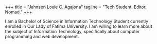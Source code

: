 +++
title = "Jahnsen Louie C. Agajona"
tagline = "Tech Student. Editor. Nomad."
+++

I am a Bachelor of Science in Information Technology Student currently enrolled in Our Lady of Fatima University. I am willing to learn more about the subject of Information Technology, specifically about computer programming and web development.
